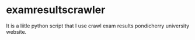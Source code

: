 examresultscrawler
==================

It is a liitle python script that I use crawl exam results pondicherry university website.
